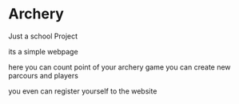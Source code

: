 # Archery
Just a school Project

its a simple webpage

here you can count point of your archery game
you can create new parcours and players

you even can register yourself to the website
